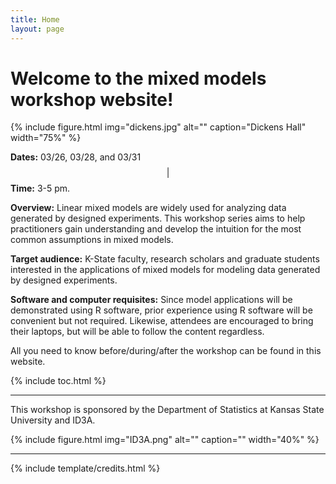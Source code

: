 ```yaml
---
title: Home
layout: page
---
```


# Welcome to the mixed models workshop website!

{% include figure.html img="dickens.jpg" alt="" caption="Dickens Hall" width="75%" %}

**Dates:** 03/26, 03/28, and 03/31 $$\vert$$ **Time:** 3-5 pm.  

**Overview:** Linear mixed models are widely used for analyzing data generated by designed experiments. This workshop series aims to help practitioners gain understanding and develop the intuition for the most common assumptions in mixed models.

**Target audience:** K-State faculty, research scholars and graduate students interested in the applications of mixed models for modeling data generated by designed experiments. 

**Software and computer requisites:** Since model applications will be demonstrated using R software, prior experience using R software will be convenient but not required. Likewise, attendees are encouraged to bring their laptops, but will be able to follow the content regardless.

All you need to know before/during/after the workshop can be found in this website.   

{% include toc.html %}

------

This workshop is sponsored by the Department of Statistics at Kansas State University and ID3A.

{% include figure.html img="ID3A.png" alt="" caption="" width="40%" %}

------

{% include template/credits.html %}

